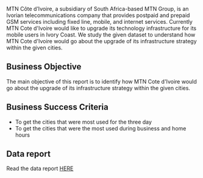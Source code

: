 MTN Côte d’Ivoire, a subsidiary of South Africa-based MTN Group, is an Ivorian telecommunications company that provides postpaid and prepaid GSM services including fixed line, mobile, and internet services. Currently MTN Cote d'Ivoire would like to upgrade its technology infrastructure for its mobile users in Ivory Coast. We study the given dataset to understand how MTN Cote d'Ivoire would go about the upgrade of its infrastructure strategy within the given cities.
## Business Objective
The main objective of this report is to identify how MTN Cote d'Ivoire would go about the upgrade of its infrastructure strategy within the given cities.

## Business Success Criteria

* To get the cities that were most used for the three day
* To get the cities that were the most used during business and home hours

## Data report
Read the data report [HERE](https://docs.google.com/document/d/19IIeiUV6m0a3Qz-iJmGINTJi5T_kr8lQPe6TtBPQ0Bs/edit?usp=sharing)
